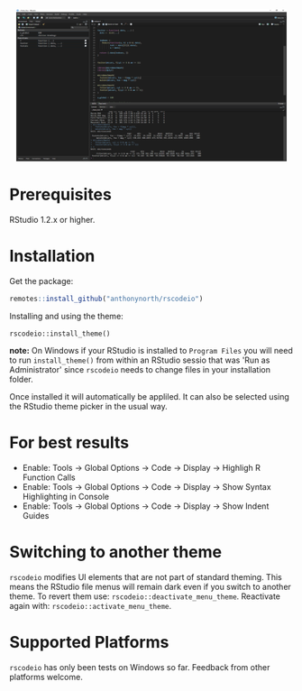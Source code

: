 <p align=center>
  <img src="./inst/media/rscodeio.png" width="480" height="270">
</p>

# Prerequisites

RStudio 1.2.x or higher.

# Installation

Get the package:

```r
remotes::install_github("anthonynorth/rscodeio")
```

Installing and using the theme:

```
rscodeio::install_theme()
```

**note:** On Windows if your RStudio is installed to `Program Files` you will need to run `install_theme()` from within an RStudio sessio that was 'Run as Administrator' since `rscodeio` needs to change files in your installation folder.

Once installed it will automatically be appliled. It can also be selected using the RStudio theme picker in the usual way.

# For best results

- Enable: Tools -> Global Options -> Code -> Display -> Highligh R Function Calls 
- Enable: Tools -> Global Options -> Code -> Display -> Show Syntax Highlighting in Console
- Enable: Tools -> Global Options -> Code -> Display -> Show Indent Guides

# Switching to another theme

`rscodeio` modifies UI elements that are not part of standard theming. This means the RStudio file menus will remain dark even if you switch to another theme. To revert them use: `rscodeio::deactivate_menu_theme`. Reactivate again with: `rscodeio::activate_menu_theme`.

# Supported Platforms

`rscodeio` has only been tests on Windows so far. Feedback from other platforms welcome.

